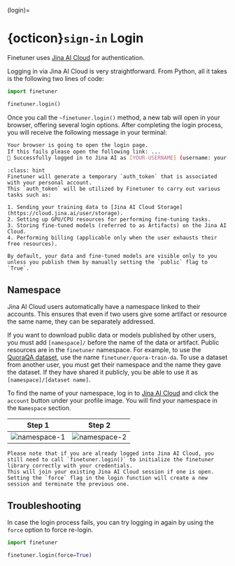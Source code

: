 (login)=
# {octicon}`sign-in` Login

Finetuner uses [Jina AI Cloud](https://cloud.jina.ai/) for authentication.

Logging in via Jina AI Cloud is very straightforward.
From Python, all it takes is the following two lines of code:

```python
import finetuner

finetuner.login()
```

Once you call the `~finetuner.login()` method,
a new tab will open in your browser, offering several login options.
After completing the login process, you will receive the following message in your terminal:

```bash
Your browser is going to open the login page.
If this fails please open the following link: ...
🔐 Successfully logged in to Jina AI as [YOUR-USERNAME] (username: your-username)!
```

```{admonition} What happens when I login?
:class: hint
Finetuner will generate a temporary `auth_token` that is associated with your personal account.
This `auth_token` will be utilized by Finetuner to carry out various tasks such as:

1. Sending your training data to [Jina AI Cloud Storage](https://cloud.jina.ai/user/storage).
2. Setting up GPU/CPU resources for performing fine-tuning tasks.
3. Storing fine-tuned models (referred to as Artifacts) on the Jina AI Cloud.
4. Performing billing (applicable only when the user exhausts their free resources).

By default, your data and fine-tuned models are visible only to you unless you publish them by manually setting the `public` flag to `True`.
```

## Namespace

Jina AI Cloud users automatically have a namespace linked to their accounts.
This ensures that even if two users give some artifact or resource the same name,
they can be separately addressed.

If you want to download public data or models published by other users,
you must add `[namespace]/` before the name of the data or artifact.
Public resources are in the `finetuner` namespace.
For example, to use the [QuoraQA dataset](https://quoradata.quora.com/First-Quora-Dataset-Release-Question-Pairs), use the name  `finetuner/quora-train-da`.
To use a dataset from another user,
you must get their namespace and the name they gave the dataset.
If they have shared it publicly, you be able to use it as `[namespace]/[dataset name]`.

To find the name of your namespace,
log in to [Jina AI Cloud](https://cloud.jina.ai/) and click the `account` button under your profile image.
You will find your namespace in the `Namespace` section.


Step 1             |  Step 2
:-------------------------:|:-------------------------:
![namespace-1](https://user-images.githubusercontent.com/9794489/233982646-9476b885-89a9-45e4-9dd7-eea9127afb4c.jpeg)  |  ![namespace-2](https://user-images.githubusercontent.com/9794489/233982661-25a840a0-6812-4752-96b2-6c692dbf0ead.jpeg)

```{admonition}
Please note that if you are already logged into Jina AI Cloud, you still need to call `finetuner.login()` to initialize the finetuner library correctly with your credentials.
This will join your existing Jina AI Cloud session if one is open. Setting the `force` flag in the login function will create a new session and terminate the previous one.
```

## Troubleshooting

In case the login process fails,
you can try logging in again by using the `force` option to force re-login.

```python
import finetuner

finetuner.login(force=True)
```
